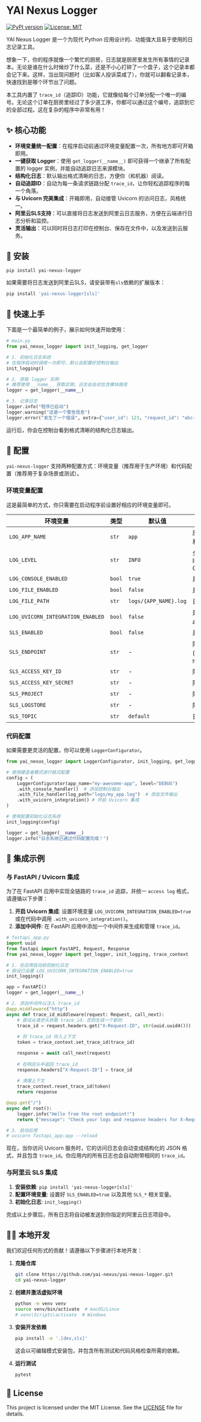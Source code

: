 # YAI Nexus Logger

[![PyPI version](https://badge.fury.io/py/yai-nexus-logger.svg)](https://badge.fury.io/py/yai-nexus-logger)
[![License: MIT](https://img.shields.io/badge/License-MIT-yellow.svg)](https://opensource.org/licenses/MIT)

YAI Nexus Logger 是一个为现代 Python 应用设计的、功能强大且易于使用的日志记录工具。

想象一下，你的程序就像一个繁忙的厨房，日志就是厨房里发生所有事情的记录本。无论是谁在什么时候炒了什么菜，还是不小心打碎了一个盘子，这个记录本都会记下来。这样，当出现问题时（比如客人投诉菜咸了），你就可以翻看记录本，快速找到是哪个环节出了问题。

本工具内置了 `trace_id`（追踪ID）功能，它就像给每个订单分配一个唯一的编号。无论这个订单在厨房里经过了多少道工序，你都可以通过这个编号，追踪到它的全部过程。这在复杂的程序中非常有用！

## ✨ 核心功能

- **环境变量统一配置**：在程序启动前通过环境变量配置一次，所有地方即可开箱即用。
- **一键获取 Logger**：使用 `get_logger(__name__)` 即可获得一个继承了所有配置的 logger 实例，并能自动追踪日志来源模块。
- **结构化日志**：默认输出格式清晰的日志，方便你（和机器）阅读。
- **自动追踪ID**：自动为每一条请求链路分配 `trace_id`，让你轻松追踪程序的每一个角落。
- **与 Uvicorn 完美集成**：开箱即用，自动接管 Uvicorn 的访问日志，风格统一。
- **阿里云SLS支持**：可以直接将日志发送到阿里云日志服务，方便在云端进行日志分析和监控。
- **灵活输出**：可以同时将日志打印在控制台、保存在文件中，以及发送到云服务。

## 🚀 安装

```bash
pip install yai-nexus-logger
```

如果需要将日志发送到阿里云SLS，请安装带有`sls`依赖的扩展版本：
```bash
pip install 'yai-nexus-logger[sls]'
```

## 🎯 快速上手

下面是一个最简单的例子，展示如何快速开始使用：

```python
# main.py
from yai_nexus_logger import init_logging, get_logger

# 1. 初始化日志系统
# 在程序启动时调用一次即可，默认会配置好控制台输出
init_logging()

# 2. 获取 logger 实例
# 推荐使用 __name__ 获取实例，日志会自动包含模块路径
logger = get_logger(__name__)

# 3. 记录日志
logger.info("程序已启动")
logger.warning("这是一个警告信息")
logger.error("发生了一个错误", extra={"user_id": 123, "request_id": "abc-xyz"})
```

运行后，你会在控制台看到格式清晰的结构化日志输出。

## 🔧 配置

`yai-nexus-logger` 支持两种配置方式：环境变量（推荐用于生产环境）和代码配置（推荐用于复杂场景或测试）。

### 环境变量配置

这是最简单的方式，你只需要在启动程序前设置好相应的环境变量即可。

| 环境变量                        | 类型    | 默认值                  | 描述                                                               |
| ------------------------------- | ------- | ----------------------- | ------------------------------------------------------------------ |
| `LOG_APP_NAME`                  | `str`   | `app`                   | 应用名称，会作为日志文件名和SLS日志来源的一部分。                |
| `LOG_LEVEL`                     | `str`   | `INFO`                  | 全局日志级别 (DEBUG, INFO, WARNING, ERROR, CRITICAL)               |
| `LOG_CONSOLE_ENABLED`           | `bool`  | `true`                  | 是否启用控制台输出。                                               |
| `LOG_FILE_ENABLED`              | `bool`  | `false`                 | 是否启用文件输出。                                                 |
| `LOG_FILE_PATH`                 | `str`   | `logs/{APP_NAME}.log`   | 日志文件路径。                                                     |
| `LOG_UVICORN_INTEGRATION_ENABLED` | `bool`  | `false`                 | 是否自动接管 Uvicorn 的 access log。                               |
| `SLS_ENABLED`                   | `bool`  | `false`                 | 是否启用阿里云SLS输出。                                            |
| `SLS_ENDPOINT`                  | `str`   | -                       | 阿里云日志服务的 Endpoint (例如 `cn-hangzhou.log.aliyuncs.com`)      |
| `SLS_ACCESS_KEY_ID`             | `str`   | -                       | 阿里云 Access Key ID                                               |
| `SLS_ACCESS_KEY_SECRET`         | `str`   | -                       | 阿里云 Access Key Secret                                           |
| `SLS_PROJECT`                   | `str`   | -                       | 阿里云日志项目名称。                                               |
| `SLS_LOGSTORE`                  | `str`   | -                       | 阿里云日志库名称。                                                 |
| `SLS_TOPIC`                     | `str`   | `default`               | 日志主题。                                                         |

### 代码配置

如果需要更灵活的配置，你可以使用 `LoggerConfigurator`。

```python
from yai_nexus_logger import LoggerConfigurator, init_logging, get_logger

# 使用建造者模式进行链式配置
config = (
    LoggerConfigurator(app_name="my-awesome-app", level="DEBUG")
    .with_console_handler()  # 添加控制台输出
    .with_file_handler(log_path="logs/my_app.log")  # 添加文件输出
    .with_uvicorn_integration() # 开启 Uvicorn 集成
)

# 使用配置初始化日志系统
init_logging(config)

logger = get_logger(__name__)
logger.info("日志系统已通过代码配置完成！")
```

## 🧩 集成示例

### 与 FastAPI / Uvicorn 集成

为了在 FastAPI 应用中实现全链路的 `trace_id` 追踪，并统一 `access log` 格式，请遵循以下步骤：

1.  **开启 Uvicorn 集成**: 设置环境变量 `LOG_UVICORN_INTEGRATION_ENABLED=true` 或在代码中调用 `.with_uvicorn_integration()`。
2.  **添加中间件**: 在 FastAPI 应用中添加一个中间件来生成和管理 `trace_id`。

```python
# fastapi_app.py
import uuid
from fastapi import FastAPI, Request, Response
from yai_nexus_logger import get_logger, init_logging, trace_context

# 1. 在应用启动前初始化日志
# 假设已设置 LOG_UVICORN_INTEGRATION_ENABLED=true
init_logging()

app = FastAPI()
logger = get_logger(__name__)

# 2. 添加中间件以注入 trace_id
@app.middleware("http")
async def trace_id_middleware(request: Request, call_next):
    # 尝试从请求头获取 trace_id，否则生成一个新的
    trace_id = request.headers.get("X-Request-ID", str(uuid.uuid4()))
    
    # 将 trace_id 存入上下文
    token = trace_context.set_trace_id(trace_id)

    response = await call_next(request)
    
    # 在响应头中返回 trace_id
    response.headers["X-Request-ID"] = trace_id
    
    # 清理上下文
    trace_context.reset_trace_id(token)
    return response

@app.get("/")
async def root():
    logger.info("Hello from the root endpoint!")
    return {"message": "Check your logs and response headers for X-Request-ID."}

# 3. 启动应用
# uvicorn fastapi_app:app --reload
```

现在，当你访问 Uvicorn 服务时，它的访问日志会自动变成结构化的 JSON 格式，并且包含 `trace_id`。你应用内的所有日志也会自动附带相同的 `trace_id`。

### 与阿里云 SLS 集成

1.  **安装依赖**: `pip install 'yai-nexus-logger[sls]'`
2.  **配置环境变量**: 设置好 `SLS_ENABLED=true` 以及其他 `SLS_*` 相关变量。
3.  **初始化日志**: `init_logging()`

完成以上步骤后，所有日志将自动被发送到你指定的阿里云日志项目中。

## 🧑‍💻 本地开发

我们欢迎任何形式的贡献！请遵循以下步骤进行本地开发：

1.  **克隆仓库**
    ```bash
    git clone https://github.com/yai-nexus/yai-nexus-logger.git
    cd yai-nexus-logger
    ```

2.  **创建并激活虚拟环境**
    ```bash
    python -m venv venv
    source venv/bin/activate  # macOS/Linux
    # venv\Scripts\activate  # Windows
    ```

3.  **安装开发依赖**
    ```bash
    pip install -e '.[dev,sls]'
    ```
    这会以可编辑模式安装包，并包含所有测试和代码风格检查所需的依赖。

4.  **运行测试**
    ```bash
    pytest
    ```

## 📜 License

This project is licensed under the MIT License. See the [LICENSE](LICENSE) file for details.
